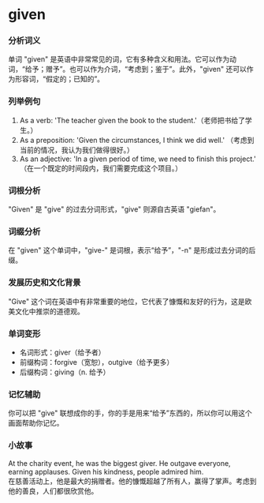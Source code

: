 # given

### 分析词义

  

单词 "given" 是英语中非常常见的词，它有多种含义和用法。它可以作为动词，“给予；赠予”。也可以作为介词，“考虑到；鉴于”。此外，"given" 还可以作为形容词，“假定的；已知的”。

  

### 列举例句

  

1.  As a verb: 'The teacher given the book to the student.'（老师把书给了学生。）
2.  As a preposition: 'Given the circumstances, I think we did well.' （考虑到当前的情况，我认为我们做得很好。）
3.  As an adjective: 'In a given period of time, we need to finish this project.' （在一个既定的时间段内，我们需要完成这个项目。）

  

### 词根分析

  

"Given" 是 "give" 的过去分词形式，"give" 则源自古英语 "giefan"。

  

### 词缀分析

  

在 "given" 这个单词中，"give-" 是词根，表示“给予”，"-n" 是形成过去分词的后缀。

  

### 发展历史和文化背景

  

"Give" 这个词在英语中有非常重要的地位，它代表了慷慨和友好的行为，这是欧美文化中推崇的道德观。

  

### 单词变形

  

*   名词形式：giver（给予者）
*   前缀构词：forgive（宽恕），outgive（给予更多）
*   后缀构词：giving（n. 给予）

  

### 记忆辅助

  

你可以把 "give" 联想成你的手，你的手是用来“给予”东西的，所以你可以用这个画面帮助你记忆。

  

### 小故事

  

At the charity event, he was the biggest giver. He outgave everyone, earning applauses. Given his kindness, people admired him.  
在慈善活动上，他是最大的捐赠者。他的慷慨超越了所有人，赢得了掌声。考虑到他的善良，人们都很欣赏他。
